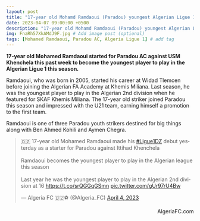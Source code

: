 ```yaml
---
layout: post
title: "17-year old Mohamd Ramdaoui (Paradou) youngest Algerian Ligue 1 player this season"
date: 2023-04-07 09:00:00 +0500
description: "17-year old Mohamd Ramdaoui (Paradou) youngest Algerian Ligue 1 player this season" # Add post description (optional)
img: FnaRh57XkAMdJ9F.jpg # Add image post (optional)
tags: [Mohamed Ramdaoui, Paradou AC, Algeria Ligue 1] # add tag
---
```

**17-year old Mohamed Ramdaoui started for Paradou AC against USM Khenchela this past week to become the youngest player to play in the Algerian Ligue 1 this season.**

Ramdaoui, who was born in 2005, started his career at Widad Tlemcen before joining the Algerian FA Academy at Khemis Miliana. Last season, he was the youngest player to play in the Algerian 2nd division when he featured for SKAF Khemis Miliana. The 17-year old striker joined Paradou this season and impressed with the U21 team, earning himself a promotion to the first team.

Ramdaoui is one of three Paradou youth strikers destined for big things along with Ben Ahmed Kohili and Aymen Chegra. 

<blockquote class="twitter-tweet"><p lang="en" dir="ltr">🇩🇿 17-year old Mohamed Ramdaoui made his <a href="https://twitter.com/hashtag/Ligue1DZ?src=hash&amp;ref_src=twsrc%5Etfw">#Ligue1DZ</a> debut yesterday as a starter for Paradou against Ittihad Khenchela <br><br>Ramdaoui becomes the youngest player to play in the Algerian league this season<br><br>Last year he was the youngest player to play in the Algerian 2nd division at 16 <a href="https://t.co/srQGGqGSmn">https://t.co/srQGGqGSmn</a> <a href="https://t.co/gUr97rU4Bw">pic.twitter.com/gUr97rU4Bw</a></p>&mdash; Algeria FC 🇩🇿⚽️ (@Algeria_FC) <a href="https://twitter.com/Algeria_FC/status/1643073329673252865?ref_src=twsrc%5Etfw">April 4, 2023</a></blockquote> <script async src="https://platform.twitter.com/widgets.js" charset="utf-8"></script>

<p style="text-align:right">AlgeriaFC.com</p>
